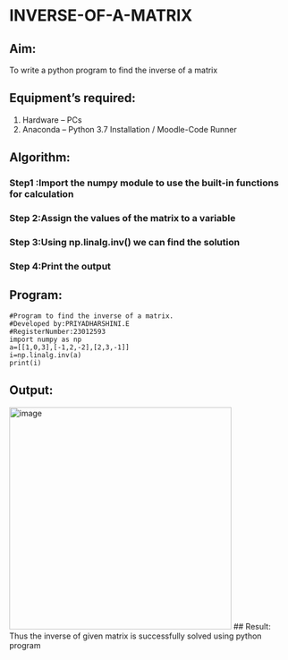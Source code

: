 # INVERSE-OF-A-MATRIX
## Aim:
To write a python program to find the inverse of a matrix
## Equipment’s required:
1. 	Hardware – PCs
2. 	Anaconda – Python 3.7 Installation / Moodle-Code Runner
## Algorithm:
### Step1 :Import the numpy module to use the built-in functions for calculation
### Step 2:Assign the values of the matrix to a variable  
### Step 3:Using  np.linalg.inv() we can find the solution 
### Step 4:Print the output

## Program:
```
#Program to find the inverse of a matrix.
#Developed by:PRIYADHARSHINI.E
#RegisterNumber:23012593
import numpy as np
a=[[1,0,3],[-1,2,-2],[2,3,-1]]
i=np.linalg.inv(a)
print(i)

```
## Output:
<img width="397" alt="image" src="https://github.com/EPriyadharshini/INVERSE-OF-A-MATRIX/assets/144870831/889e9c1c-f5d5-4cae-9f76-fe1e219cea78">
## Result:
Thus the inverse of given matrix is successfully solved using python program

